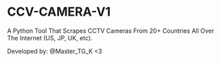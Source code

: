 # CCV-CAMERA-V1
A Python Tool That Scrapes CCTV Cameras From 20+ Countries All Over The Internet (US, JP, UK, etc).

Developed by: @Master_TG_K <3
